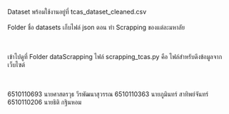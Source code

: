 Dataset พร้อมใช้งานอยู่ที่ tcas_dataset_cleaned.csv 
<br><br>
Folder ชื่อ datasets เก็บไฟล์ json ตอน ทำ Scrapping ของแต่ละมหาลัย

<br><br>
เข้าไปดูที่ Folder dataScrapping ไฟล์ scrapping_tcas.py คือ ไฟล์สำหรับดึงข้อมูลจาก เว็บไซต์

<br><br>
6510110693 นายศาสตรวุธ วีรพัฒนาสุวรรณ
6510110363 นายภูมินทร์ สาทิพย์จันทร์
6510110206 นายธิติ กฐินหอม
